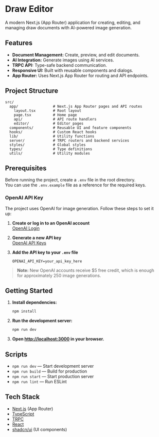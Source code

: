 # Draw Editor

A modern Next.js (App Router) application for creating, editing, and managing draw documents with AI-powered image generation.

## Features

- **Document Management:** Create, preview, and edit documents.
- **AI Integration:** Generate images using AI services.
- **TRPC API:** Type-safe backend communication.
- **Responsive UI:** Built with reusable components and dialogs.
- **App Router:** Uses Next.js App Router for routing and API endpoints.

## Project Structure

```
src/
  app/                # Next.js App Router pages and API routes
    layout.tsx        # Root layout
    page.tsx          # Home page
    api/              # API route handlers
    editor/           # Editor pages
  components/         # Reusable UI and feature components
  hooks/              # Custom React hooks
  lib/                # Utility functions
  server/             # TRPC routers and backend services
  styles/             # Global styles
  types/              # Type definitions
  utils/              # Utility modules
```

## Prerequisites

Before running the project, create a `.env` file in the root directory.  
You can use the `.env.example` file as a reference for the required keys.

### OpenAI API Key

The project uses OpenAI for image generation. Follow these steps to set it up:

1. **Create or log in to an OpenAI account**  
   [OpenAI Login](https://auth.openai.com/log-in)

2. **Generate a new API key**  
   [OpenAI API Keys](https://platform.openai.com/settings/organization/api-keys)

3. **Add the API key to your `.env` file**  
   ```env
   OPENAI_API_KEY=your_api_key_here

> **Note:** New OpenAI accounts receive $5 free credit, which is enough for approximately 250 image generations.


## Getting Started

1. **Install dependencies:**
   ```bash
   npm install
   ```

2. **Run the development server:**
   ```bash
   npm run dev
   ```

3. **Open [http://localhost:3000](http://localhost:3000) in your browser.**

## Scripts

- `npm run dev` — Start development server
- `npm run build` — Build for production
- `npm run start` — Start production server
- `npm run lint` — Run ESLint

## Tech Stack

- [Next.js](https://nextjs.org/) (App Router)
- [TypeScript](https://www.typescriptlang.org/)
- [TRPC](https://trpc.io/)
- [React](https://react.dev/)
- [shadcn/ui](https://ui.shadcn.com/) (UI components)